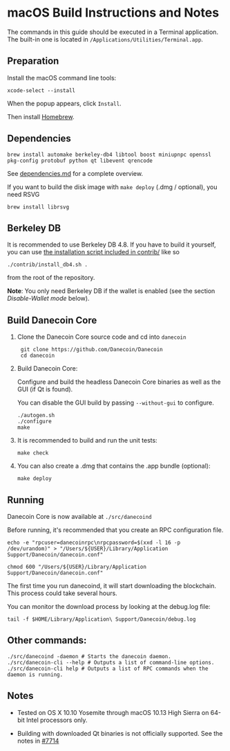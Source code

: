 macOS Build Instructions and Notes
====================================
The commands in this guide should be executed in a Terminal application.
The built-in one is located in `/Applications/Utilities/Terminal.app`.

Preparation
-----------
Install the macOS command line tools:

`xcode-select --install`

When the popup appears, click `Install`.

Then install [Homebrew](https://brew.sh).

Dependencies
----------------------

    brew install automake berkeley-db4 libtool boost miniupnpc openssl pkg-config protobuf python qt libevent qrencode

See [dependencies.md](dependencies.md) for a complete overview.

If you want to build the disk image with `make deploy` (.dmg / optional), you need RSVG

    brew install librsvg

Berkeley DB
-----------
It is recommended to use Berkeley DB 4.8. If you have to build it yourself,
you can use [the installation script included in contrib/](/contrib/install_db4.sh)
like so

```shell
./contrib/install_db4.sh .
```

from the root of the repository.

**Note**: You only need Berkeley DB if the wallet is enabled (see the section *Disable-Wallet mode* below).

Build Danecoin Core
------------------------

1. Clone the Danecoin Core source code and cd into `danecoin`

        git clone https://github.com/Danecoin/Danecoin
        cd danecoin

2.  Build Danecoin Core:

    Configure and build the headless Danecoin Core binaries as well as the GUI (if Qt is found).

    You can disable the GUI build by passing `--without-gui` to configure.

        ./autogen.sh
        ./configure
        make

3.  It is recommended to build and run the unit tests:

        make check

4.  You can also create a .dmg that contains the .app bundle (optional):

        make deploy

Running
-------

Danecoin Core is now available at `./src/danecoind`

Before running, it's recommended that you create an RPC configuration file.

    echo -e "rpcuser=danecoinrpc\nrpcpassword=$(xxd -l 16 -p /dev/urandom)" > "/Users/${USER}/Library/Application Support/Danecoin/danecoin.conf"

    chmod 600 "/Users/${USER}/Library/Application Support/Danecoin/danecoin.conf"

The first time you run danecoind, it will start downloading the blockchain. This process could take several hours.

You can monitor the download process by looking at the debug.log file:

    tail -f $HOME/Library/Application\ Support/Danecoin/debug.log

Other commands:
-------

    ./src/danecoind -daemon # Starts the danecoin daemon.
    ./src/danecoin-cli --help # Outputs a list of command-line options.
    ./src/danecoin-cli help # Outputs a list of RPC commands when the daemon is running.

Notes
-----

* Tested on OS X 10.10 Yosemite through macOS 10.13 High Sierra on 64-bit Intel processors only.

* Building with downloaded Qt binaries is not officially supported. See the notes in [#7714](https://github.com/Danecoin/Danecoin/issues/7714)
